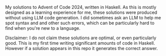 My solutions to Advent of Code 2024, written in Haskell. As this is mostly designed as a learning experience for me, these solutions were produced without using LLM code generation. I did sometimes ask an LLM to help me spot syntax and and other such errors, which can be particularly hard to find when you're new to a language. 

Disclaimer: I do not claim these solutions are optimal, or even particularly good. This is my first time writing significant amounts of code in Haskell. However if a solution appears in this repo it generates the correct answer.

